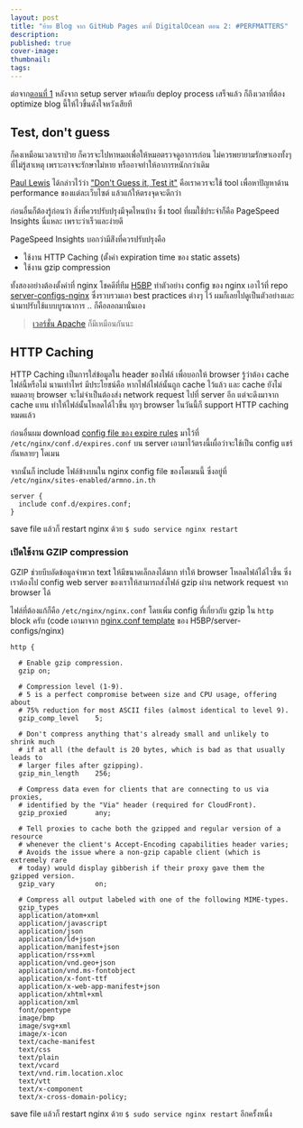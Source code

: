 ```yaml
---
layout: post
title: "ย้าย Blog จาก GitHub Pages มาที่ DigitalOcean ตอน 2: #PERFMATTERS"
description:
published: true
cover-image:
thumbnail:
tags:
---
```


ต่อจาก[ตอนที่ 1](https://armno.in.th/2016/11/08/moving-from-github-pages-to-digital-ocean/) หลังจาก setup server พร้อมกับ deploy process เสร็จแล้ว ก็ถึงเวลาที่ต้อง optimize blog นี้ให้ไวขึ้นดังใจหวังเสียที

## Test, don't guess

ก็คงเหมือนเวลาเราป่วย ก็ควรจะไปหาหมอเพื่อให้หมอตรวจดูอาการก่อน ไม่ควรพยายามรักษาเองทั้งๆ ที่ไม่รู้สาเหตุ เพราะอาจจะรักษาไม่หาย หรืออาจทำให้อาการหนักกว่าเดิม

[Paul Lewis](https://aerotwist.com) ได้กล่าวไว้ว่า ["Don't Guess it, Test it"](https://aerotwist.com/blog/dont-guess-it-test-it/) คือเราควรจะใช้ tool เพื่อหาปัญหาด้าน performance ของแต่ละเว็บไซต์ แล้วแก้ให้ตรงจุดจะดีกว่า

ก่อนอื่นก็ต้องรู้ก่อนว่า สิ่งที่ควรปรับปรุงมีจุดไหนบ้าง ซึ่ง tool ที่ผมใช้ประจำก็คือ PageSpeed Insights นี่แหละ เพราะว่าเร็วและง่ายดี

PageSpeed Insights บอกว่ามีส่ิงที่ควรปรับปรุงคือ

- ใช้งาน HTTP Caching (ตั้งค่า expiration time ของ static assets)
- ใช้งาน gzip compression

ทั้งสองอย่างต้องตั้งค่าที่ nginx โชคดีที่ทีม [H5BP](https://github.com/h5bp/) ทำตัวอย่าง config ของ nginx เอาไว้ที่ repo [server-configs-nginx](https://github.com/h5bp/server-configs-nginx) ซึ่งรวบรวมเอา best practices ต่างๆ ไว้ ผมก็เลยไปดูเป็นตัวอย่างและนำมาปรับใช้แบบบูรณาการ .. ก็คือลอกมานั่นเอง

> [เวอร์ชั่น Apache](https://github.com/h5bp/server-configs-apache) ก็มีเหมือนกันนะ

## HTTP Caching

HTTP Caching เป็นการใส่ข้อมูลใน header ของไฟล์ เพื่อบอกให้ browser รู้ว่าต้อง cache ไฟล์นี้หรือไม่ นานเท่าไหร่ มีประโยชน์คือ หากไฟล์ไฟล์นั้นถูก cache ไว้แล้ว และ cache ยังไม่หมดอายุ browser จะไม่จำเป็นต้องส่ง network request ไปที่ server อีก แต่จะดึงมาจาก cache แทน ทำให้ไฟล์นั้นโหลดได้ไวขึ้น ทุกๆ browser ในวันนี้ก็ support HTTP caching หมดแล้ว

ก่อนอื่นผม download [config file ของ expire rules](https://github.com/h5bp/server-configs-nginx/blob/master/h5bp/location/expires.conf) มาไว้ที่ `/etc/nginx/conf.d/expires.conf` บน server เอามาไว้ตรงนี้เผื่อว่าจะใช้เป็น config แชร์กันหลายๆ  โดเมน

จากนั้นก็ include ไฟล์ข้างบนใน nginx config file ของโดเมนนี้ ซึ่งอยู่ที่ `/etc/nginx/sites-enabled/armno.in.th`

```
server {
  include conf.d/expires.conf;
}
```

save file แล้วก็ restart nginx ด้วย `$ sudo service nginx restart`


### เปิดใช้งาน GZIP compression

GZIP ช่วยบีบอัดข้อมูลจำพวก text ให้มีขนาดเล็กลงได้มาก ทำให้ browser โหลดไฟล์ได้ไวขึ้น ซึ่งเราต้องไป config web server ของเราให้สามารถส่งไฟล์ gzip ผ่าน network request จาก browser ได้

ไฟล์ที่ต้องแก้ก็คือ `/etc/nginx/nginx.conf` โดยเพิ่ม config ที่เกี่ยวกับ gzip ใน `http` block ครับ (code เอามาจาก [nginx.conf template](https://github.com/h5bp/server-configs-nginx/blob/master/nginx.conf) ของ H5BP/server-configs/nginx)

```
http {

  # Enable gzip compression.
  gzip on;

  # Compression level (1-9).
  # 5 is a perfect compromise between size and CPU usage, offering about
  # 75% reduction for most ASCII files (almost identical to level 9).
  gzip_comp_level    5;

  # Don't compress anything that's already small and unlikely to shrink much
  # if at all (the default is 20 bytes, which is bad as that usually leads to
  # larger files after gzipping).
  gzip_min_length    256;

  # Compress data even for clients that are connecting to us via proxies,
  # identified by the "Via" header (required for CloudFront).
  gzip_proxied       any;

  # Tell proxies to cache both the gzipped and regular version of a resource
  # whenever the client's Accept-Encoding capabilities header varies;
  # Avoids the issue where a non-gzip capable client (which is extremely rare
  # today) would display gibberish if their proxy gave them the gzipped version.
  gzip_vary          on;

  # Compress all output labeled with one of the following MIME-types.
  gzip_types
  application/atom+xml
  application/javascript
  application/json
  application/ld+json
  application/manifest+json
  application/rss+xml
  application/vnd.geo+json
  application/vnd.ms-fontobject
  application/x-font-ttf
  application/x-web-app-manifest+json
  application/xhtml+xml
  application/xml
  font/opentype
  image/bmp
  image/svg+xml
  image/x-icon
  text/cache-manifest
  text/css
  text/plain
  text/vcard
  text/vnd.rim.location.xloc
  text/vtt
  text/x-component
  text/x-cross-domain-policy;

```

save file แล้วก็ restart nginx ด้วย `$ sudo service nginx restart` อีกครั้งหนึ่ง

